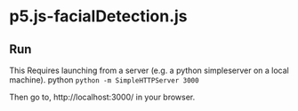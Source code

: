 # p5.js-facialDetection.js

## Run
This Requires launching from a server (e.g. a python simpleserver on a local machine).
python 
`python -m SimpleHTTPServer 3000`

Then go to, http://localhost:3000/ in your browser.
